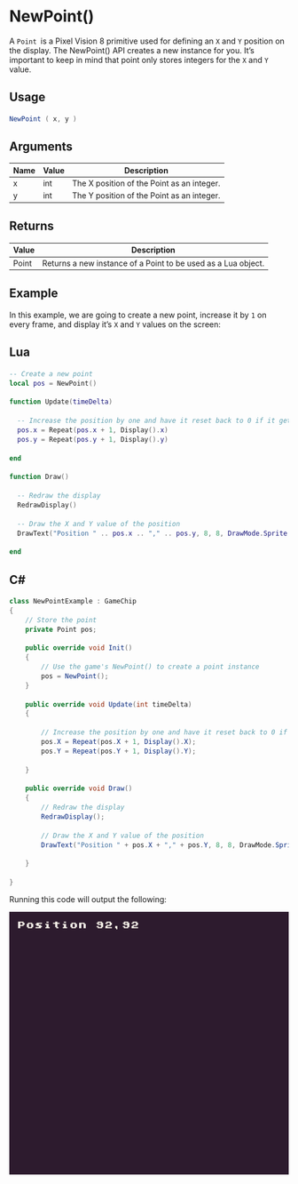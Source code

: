 # NewPoint()

A `Point `is a Pixel Vision 8 primitive used for defining an `X` and `Y` position on the display. The NewPoint() API creates a new instance for you. It’s important to keep in mind that point only stores integers for the `X` and `Y` value. 

## Usage

```csharp
NewPoint ( x, y )
```

## Arguments

| Name | Value | Description                                 |
|------|-------|---------------------------------------------|
| x    | int   | The X position of the Point as an integer\. |
| y    | int   | The Y position of the Point as an integer\. |

## Returns

| Value | Description                                                    |
|-------|----------------------------------------------------------------|
| Point | Returns a new instance of a Point to be used as a Lua object\. |

## Example

In this example, we are going to create a new point, increase it by `1` on every frame, and display it’s `X` and `Y` values on the screen:



## Lua

```lua
-- Create a new point
local pos = NewPoint()

function Update(timeDelta)

  -- Increase the position by one and have it reset back to 0 if it gets bigger than the display's boundaries
  pos.x = Repeat(pos.x + 1, Display().x)
  pos.y = Repeat(pos.y + 1, Display().y)

end

function Draw()

  -- Redraw the display
  RedrawDisplay()

  -- Draw the X and Y value of the position
  DrawText("Position " .. pos.x .. "," .. pos.y, 8, 8, DrawMode.Sprite, "large", 15)

end
```



## C#

```csharp
class NewPointExample : GameChip
{
    // Store the point
    private Point pos;

    public override void Init()
    {
        // Use the game's NewPoint() to create a point instance
        pos = NewPoint();
    }

    public override void Update(int timeDelta)
    {

        // Increase the position by one and have it reset back to 0 if it gets bigger than the display's boundaries
        pos.X = Repeat(pos.X + 1, Display().X);
        pos.Y = Repeat(pos.Y + 1, Display().Y);

    }

    public override void Draw()
    {
        // Redraw the display
        RedrawDisplay();

        // Draw the X and Y value of the position
        DrawText("Position " + pos.X + "," + pos.Y, 8, 8, DrawMode.Sprite, "large", 15);

    }

}
```




Running this code will output the following:

![image alt text](images/NewPointOutput_image_0.png)


